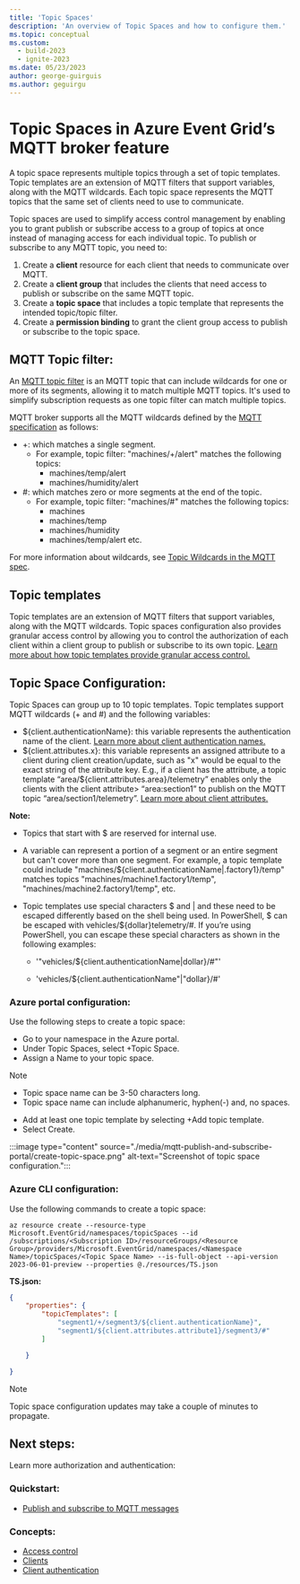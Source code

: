 ```yaml
---
title: 'Topic Spaces'
description: 'An overview of Topic Spaces and how to configure them.'
ms.topic: conceptual
ms.custom:
  - build-2023
  - ignite-2023
ms.date: 05/23/2023
author: george-guirguis
ms.author: geguirgu
---
```

# Topic Spaces in Azure Event Grid’s MQTT broker feature

A topic space represents multiple topics through a set of topic templates. Topic templates are an extension of MQTT filters that support variables, along with the MQTT wildcards. Each topic space represents the MQTT topics that the same set of clients need to use to communicate. 



Topic spaces are used to simplify access control management by enabling you to grant publish or subscribe access to a group of topics at once instead of managing access for each individual topic. To publish or subscribe to any MQTT topic, you need to:

1. Create a **client** resource for each client that needs to communicate over MQTT.
2. Create a **client group** that includes the clients that need access to publish or subscribe on the same MQTT topic. 
3. Create a **topic space** that includes a topic template that represents the intended topic/topic filter.
4. Create a **permission binding** to grant the client group access to publish or subscribe to the topic space.

## MQTT Topic filter:

An [MQTT topic filter](http://docs.oasis-open.org/mqtt/mqtt/v3.1.1/os/mqtt-v3.1.1-os.html) is an MQTT topic that can include wildcards for one or more of its segments, allowing it to match multiple MQTT topics. It's used to simplify subscription requests as one topic filter can match multiple topics.

MQTT broker supports all the MQTT wildcards defined by the [MQTT specification](https://docs.oasis-open.org/mqtt/mqtt/v3.1.1/os/mqtt-v3.1.1-os.html) as follows:

- +: which matches a single segment.
    - For example, topic filter: "machines/+/alert" matches the following topics:
        - machines/temp/alert
        - machines/humidity/alert
- #: which matches zero or more segments at the end of the topic.
    - For example, topic filter: "machines/#" matches the following topics:
        - machines
        - machines/temp
        - machines/humidity
        - machines/temp/alert etc.

For more information about wildcards, see [Topic Wildcards in the MQTT spec](https://docs.oasis-open.org/mqtt/mqtt/v3.1.1/os/mqtt-v3.1.1-os.html).

## Topic templates

Topic templates are an extension of MQTT filters that support variables, along with the MQTT wildcards. Topic spaces configuration also provides granular access control by allowing you to control the authorization of each client within a client group to publish or subscribe to its own topic. [Learn more about how topic templates provide granular access control.](mqtt-access-control.md#granular-access-control)

## Topic Space Configuration:

Topic Spaces can group up to 10 topic templates. Topic templates support MQTT wildcards (+ and #) and the following variables:

- ${client.authenticationName}: this variable represents the authentication name of the client. [Learn more about client authentication names.](mqtt-clients.md#key-terms-of-client-metadata)
- \${client.attributes.x}: this variable represents an assigned attribute to a client during client creation/update, such as "x" would be equal to the exact string of the attribute key. E.g., if a client has the attribute, a topic template “area/${client.attributes.area}/telemetry”  enables only the clients with the client attribute> “area:section1” to publish on the MQTT topic “area/section1/telemetry”. [Learn more about client attributes.](mqtt-clients.md)

**Note:**

- Topics that start with $ are reserved for internal use.
- A variable can represent a portion of a segment or an entire segment but can't cover more than one segment. For example, a topic template could include "machines/${client.authenticationName|.factory1}/temp" matches topics "machines/machine1.factory1/temp", "machines/machine2.factory1/temp", etc.
- Topic templates use special characters \$ and | and these need to be escaped differently based on the shell being used. In PowerShell, \$ can be escaped with vehicles/${dollar}telemetry/#. If you’re using PowerShell, you can escape these special characters as shown in the following examples:

    - '"vehicles/${client.authenticationName|dollar}/#"'

    - 'vehicles/${client.authenticationName"|"dollar}/#'

### Azure portal configuration:

Use the following steps to create a topic space:

- Go to your namespace in the Azure portal.
- Under Topic Spaces, select +Topic Space.
- Assign a Name to your topic space.

> [!NOTE]
> - Topic space name can be 3-50 characters long.
> - Topic space name can include alphanumeric, hyphen(-) and, no spaces.

- Add at least one topic template by selecting +Add topic template.
- Select Create.

:::image type="content" source="./media/mqtt-publish-and-subscribe-portal/create-topic-space.png" alt-text="Screenshot of topic space configuration.":::

### Azure CLI configuration:

Use the following commands to create a topic space:
```azurecli-interactive
az resource create --resource-type Microsoft.EventGrid/namespaces/topicSpaces --id /subscriptions/<Subscription ID>/resourceGroups/<Resource Group>/providers/Microsoft.EventGrid/namespaces/<Namespace Name>/topicSpaces/<Topic Space Name> --is-full-object --api-version 2023-06-01-preview --properties @./resources/TS.json
```

**TS.json:**
```json
{ 
    "properties": {
        "topicTemplates": [
            "segment1/+/segment3/${client.authenticationName}",
            "segment1/${client.attributes.attribute1}/segment3/#"
        ]

    }

}
```

> [!NOTE]
> Topic space configuration updates may take a couple of minutes to propagate.

## Next steps:

Learn more authorization and authentication:

### Quickstart:

- [Publish and subscribe to MQTT messages](mqtt-publish-and-subscribe-portal.md)

### Concepts:

- [Access control](mqtt-access-control.md)
- [Clients](mqtt-clients.md)
- [Client authentication](mqtt-client-authentication.md)
